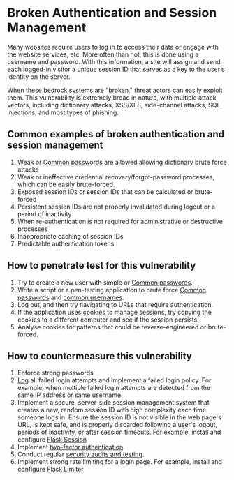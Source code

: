# Broken Authentication and Session Management

Many websites require users to log in to access their data or engage with the website services, etc. More often than not, this is done using a username and password. With this information, a site will assign and send each logged-in visitor a unique session ID that serves as a key to the user’s identity on the server.

When these bedrock systems are "broken," threat actors can easily exploit them. This vulnerability is extremely broad in nature, with multiple attack vectors, including dictionary attacks, XSS/XFS, side-channel attacks, SQL injections, and most types of phishing.

## Common examples of broken authentication and session management

1. Weak or [Common passwords](https://github.com/danielmiessler/SecLists/tree/master/Passwords) are allowed allowing dictionary brute force attacks
2. Weak or ineffective credential recovery/forgot-password processes, which can be easily brute-forced.
3. Exposed session IDs or session IDs that can be calculated or brute-forced
4. Persistent session IDs are not properly invalidated during logout or a period of inactivity.
5. When re-authentication is not required for administrative or destructive processes
6. Inappropriate caching of session IDs
7. Predictable authentication tokens

## How to penetrate test for this vulnerability

1. Try to create a new user with simple or [Common passwords](https://github.com/danielmiessler/SecLists/tree/master/Passwords).
2. Write a script or a pen-testing application to brute force [Common passwords](https://github.com/danielmiessler/SecLists/tree/master/Passwords) and [common usernames](https://github.com/danielmiessler/SecLists/tree/master/Usernames).
3. Log out, and then try navigating to URLs that require authentication.
4. If the application uses cookies to manage sessions, try copying the cookies to a different computer and see if the session persists.
5. Analyse cookies for patterns that could be reverse-engineered or brute-forced.

## How to countermeasure this vulnerability

1. Enforce strong passwords
2. [Log](..\defensive_data_handling\README.md#Logging) all failed login attempts and implement a failed login policy. For example, when multiple failed login attempts are detected from the same IP address or same username.
3. Implement a secure, server-side session management system that creates a new, random session ID with high complexity each time someone logs in. Ensure the session ID is not visible in the web page's URL, is kept safe, and is properly discarded following a user's logout, periods of inactivity, or after session timeouts. For example, install and configure [Flask Session](https://flask-session.readthedocs.io/en/latest/)
4. Implement [two-factor authentication](.student_resources\two_factor_authentication).
5. Conduct regular [security audits and testing](.student_resources\security_testing_approaches).
6. Implement strong rate limiting for a login page. For example, install and configure [Flask Limiter](https://flask-limiter.readthedocs.io/en/stable/)
